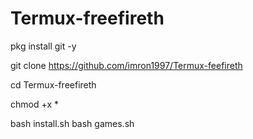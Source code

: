  # Termux-freefireth
 pkg install git -y
 
 git clone https://github.com/imron1997/Termux-feefireth
 
 cd Termux-freefireth
 
 chmod +x *
 
 bash install.sh
 bash games.sh   
